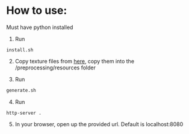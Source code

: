 # How to use:

Must have python installed

1. Run

```
install.sh
```

2. Copy texture files from [here](www.google.com), copy them into the /preprocessing/resources folder

3. Run 

```bash
generate.sh
```

4. Run

```
http-server .
```

5. In your browser, open up the provided url. Default is localhost:8080
